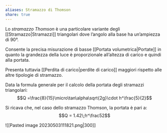 ```yaml
---
aliases: Stramazzo di Thomson
share: true
---
```

Lo *stramazzo Thomson* è una particolare variante degli [[Stramazzo|Stramazzi]] triangolari dove l’angolo alla base ha un’ampiezza di 90°.

Consente la precisa misurazione di basse [[Portata volumetrica|Portate]] in quanto la grandezza della luce è proporzionale all’altezza di carico e quindi alla portata.

Presenta tuttavia [[Perdita di carico|perdite di carico]] maggiori rispetto alle altre tipologie di stramazzo.

Data la formula generale per il calcolo della portata degli stramazzi triangolari:
$$Q =\frac{8}{15}\micro\tan\alpha\sqrt{2g}\cdot h^\frac{5}{2}$$

Si ricava che, nel caso dello stramazzo Thomson, la portata è pari a:
$$Q = 1.42\;h^\frac52$$

![[Pasted image 20230503111821.png|300]]